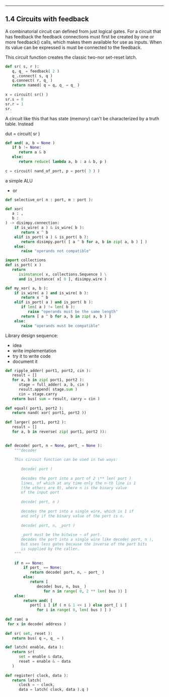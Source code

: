 *****************************************************************************

<a name="toc-anchor-4"></a>

## 1.4 Circuits with feedback

A combinatorial circuit can defined from just logical gates.
For a circuit that has feedback the feedback connections
must first be created by one or more feedback() calls, 
which makes them available for use as inputs.
When its value can be expressed is must be connected
to the feedback.

This circuit function creates the classic two-nor set-reset latch.

~~~Python
def sr( s, r ):
   q, q_ = feedback( 2 )
   q_.connect( s, q )
   q.connect( r, q_ )
   return named( q = q, q_ = q_ )
   
x = circuit( sr() )
sr.s = 0
sr.r = 1
sr.
~~~
   
A circuit like this that has state (memory) can't be
characterized by a truth table. 
Instead 

   dut = circuit( sr )
  


~~~Python
def and( a, b = None )
   if b != None:
      return a & b
   else:
      return reduce( lambda a, b : a & b, p )
   
c = circuit( nand_of_port, p = port( 3 ) )   
~~~

a simple ALU
- or 

~~~Python
def selective_or( n : port, m : port ):
~~~

~~~Python
def xor( 
   a : , 
   b : 
) -> disimpy.connection:
    if is_wire( a ) & is_wire( b ):
       return x ^ b
    elif is_port( a ) & is_port( b ):
       return disimpy.port( [ a ^ b for a, b in zip( a, b ) ] )
    else:
       raise "operands not compatible"  
~~~
   
~~~Python   
import collections
def is_port( x )
   return 
      isinstance( x, collections.Sequence ) \
      and is_instance( x[ 0 ], disimpy.wire )

def my_xor( a, b ):
    if is_wire( a ) and is_wire( b ):
       return x ^ b
    elif is_port( a ) and is_port( b ):
       if len( a ) != len( b ):
          raise "operands must be the same length"
       return [ a ^ b for a, b in zip( a, b ) ]
    else:
       raise "operands must be compatible"        
~~~

Library design sequence:
- idea
- write implementation
- try it to write code
- document it

~~~Python
def ripple_adder( port1, port2, cin ):
   result = []
   for a, b in zip( port1, port2 ):
      stage = full_adder( a, b, cin )
      result.append( stage.sum )
      cin = stage.carry
   return bus( sum = result, carry = cin )   
   
def equal( port1, port2 );
   return nand( xor( port1, port2 ))
   
def larger( port1, port2 ):
   result = []
   for a, b in reverse( zip( port1, port2 )):
         

def decode( port, n = None, port_ = None ):
    """decoder
    
    This circuit function can be used in two ways:
    
       decode( port ) 
       
       decodes the port into a port of 2 \** len( port )
       lines, of which at any time only the n-th line is 1
       (the others are 0), where n is the binary value
       of the input port
       
       decode( port, n )
       
       decodes the port into a single wire, which is 1 if
       and only if the binary value of the port is n.
       
       decode( port, n, _port )
       
       _port must be the bitwise ~ of port. 
       decodes the port into a single wire like decode( port, n ),
       but uses less gates because the inverse of the port bits
       is supplied by the caller.
    """
    
    if n == None:
        if port_ == None:
           return decode( port, n, ~ port_ )
        else:   
           return [ 
              decode( bus, n, bus_ ) 
                 for n in range( 0, 2 ** len( bus )) ]
    else:    
        return and( [
           port[ i ] if ( n & 1 << i ) else port_[ i ]
              for i in range( 0, len( bus ) ] )
 
def ram( a 
 for x in decode( address ) 
 
def sr( set, reset ):
   return bus( q =, q_ = )

def latch( enable, data ):
   return sr( 
      set = enable & data,
      reset = enable & ~ data
   )   
   
def register( clock, data ):
   return latch( 
      clock = ~ clock, 
      data = latch( clock, data ).q )
~~~